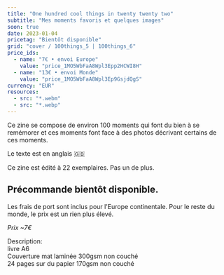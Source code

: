 ```yaml
---
title: "One hundred cool things in twenty twenty two"
subtitle: "Mes moments favoris et quelques images"
soon: true
date: 2023-01-04
pricetag: "Bientôt disponible"
grid: "cover / 100things_5 | 100things_6"
price_ids:
  - name: "7€ • envoi Europe"
    value: "price_1MO5WbFaA8Wpl3Epp2HCWI8H"
  - name: "13€ • envoi Monde"
    value: "price_1MO5WbFaA8Wpl3Ep9GsjdQgS"
currency: "EUR"
resources:
  - src: "*.webm"
  - src: "*.webp"
---
```


Ce zine se compose de environ 100 moments qui font du bien à se remémorer et ces moments font face à des photos décrivant certains de ces moments.

Le texte est en anglais 🇬🇧

Ce zine est édité à 22 exemplaires. Pas un de plus.

## Précommande bientôt disponible.

Les frais de port sont inclus pour l'Europe continentale.
Pour le reste du monde, le prix est un rien plus élevé.

*Prix ~7€* 

<div class="text-sm">
Description: <br/> 
livre A6 <br/> 
Couverture mat laminée 300gsm non couché <br/> 
24 pages sur du papier 170gsm non couché
</div>

